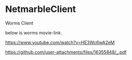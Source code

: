 # NetmarbleClient
Worms Client

below is worms movie-link.

https://www.youtube.com/watch?v=HE3Wc6wA2eM


https://github.com/user-attachments/files/16355848/_.pdf
